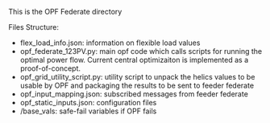 This is the OPF Federate directory 

Files Structure:
- flex_load_info.json: information on flexible load values
- opf_federate_123PV.py: main opf code which calls scripts for running the optimal power flow. Current central optimizaiton is implemented as a proof-of-concept. 
- opf_grid_utility_script.py: utility script to unpack the helics values to be usable by OPF and packaging the results to be sent to feeder federate
- opf_input_mapping.json: subscribed messages from feeder federate
- opf_static_inputs.json: configuration files 
- /base_vals: safe-fail variables if OPF fails